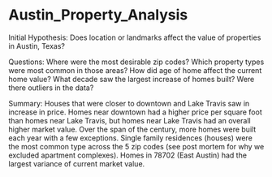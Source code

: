 # Austin_Property_Analysis
Initial Hypothesis: Does location or landmarks affect the value of properties in Austin, Texas?

Questions:
Where were the most desirable zip codes?
Which property types were most common in those areas?
How did age of home affect the current home value?
What decade saw the largest increase of homes built? 
Were there outliers in the data?

Summary: 
Houses that were closer to downtown and Lake Travis saw in increase in price. Homes near downtown had a higher price per square foot than homes
near Lake Travis, but homes near Lake Travis had an overall higher market value. 
Over the span of the century, more homes were built each year with a few exceptions. 
Single family residences (houses) were the most common type across the 5 zip codes (see post mortem for why we excluded apartment complexes). 
Homes in 78702 (East Austin) had the largest variance of current market value.

